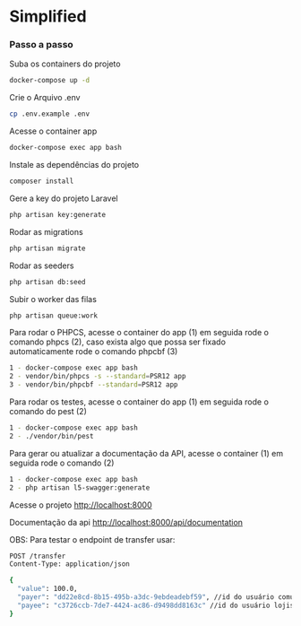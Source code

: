 # Simplified

### Passo a passo

Suba os containers do projeto

```sh
docker-compose up -d
```

Crie o Arquivo .env

```sh
cp .env.example .env
```

Acesse o container app

```sh
docker-compose exec app bash
```

Instale as dependências do projeto

```sh
composer install
```

Gere a key do projeto Laravel

```sh
php artisan key:generate
```

Rodar as migrations

```sh
php artisan migrate
```

Rodar as seeders

```sh
php artisan db:seed
```

Subir o worker das filas

```sh
php artisan queue:work
```

Para rodar o PHPCS, acesse o container do app (1) em seguida rode o comando phpcs (2), caso exista algo que possa ser fixado automaticamente rode o comando phpcbf (3)

```sh
1 - docker-compose exec app bash
2 - vendor/bin/phpcs -s --standard=PSR12 app
3 - vendor/bin/phpcbf --standard=PSR12 app
```

Para rodar os testes, acesse o container do app (1) em seguida rode o comando do pest (2)

```sh
1 - docker-compose exec app bash
2 - ./vendor/bin/pest
```

Para gerar ou atualizar a documentação da API, acesse o container (1) em seguida rode o comando (2)

```sh
1 - docker-compose exec app bash
2 - php artisan l5-swagger:generate
```

Acesse o projeto
[http://localhost:8000](http://localhost:8000)

Documentação da api
[http://localhost:8000/api/documentation](http://localhost:8000/api/documentation)

OBS: Para testar o endpoint de transfer usar:

```sh
POST /transfer
Content-Type: application/json

{
  "value": 100.0,
  "payer": "dd22e8cd-8b15-495b-a3dc-9ebdeadebf59", //id do usuário comum criado na seeder
  "payee": "c3726ccb-7de7-4424-ac86-d9498dd8163c" //id do usuário lojista criado na seeder
}
```
